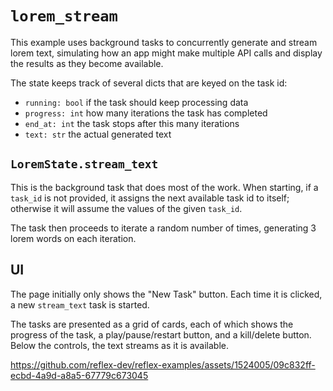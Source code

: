 # `lorem_stream`

This example uses background tasks to concurrently generate and stream lorem
text, simulating how an app might make multiple API calls and display the
results as they become available.

The state keeps track of several dicts that are keyed on the task id:

  * `running: bool` if the task should keep processing data
  * `progress: int` how many iterations the task has completed
  * `end_at: int` the task stops after this many iterations
  * `text: str` the actual generated text

## `LoremState.stream_text`

This is the background task that does most of the work. When starting, if a
`task_id` is not provided, it assigns the next available task id to itself;
otherwise it will assume the values of the given `task_id`.

The task then proceeds to iterate a random number of times, generating 3 lorem
words on each iteration.

## UI

The page initially only shows the "New Task" button. Each time it is clicked, a
new `stream_text` task is started.

The tasks are presented as a grid of cards, each of which shows the progress of
the task, a play/pause/restart button, and a kill/delete button. Below the
controls, the text streams as it is available.


https://github.com/reflex-dev/reflex-examples/assets/1524005/09c832ff-ecbd-4a9d-a8a5-67779c673045


